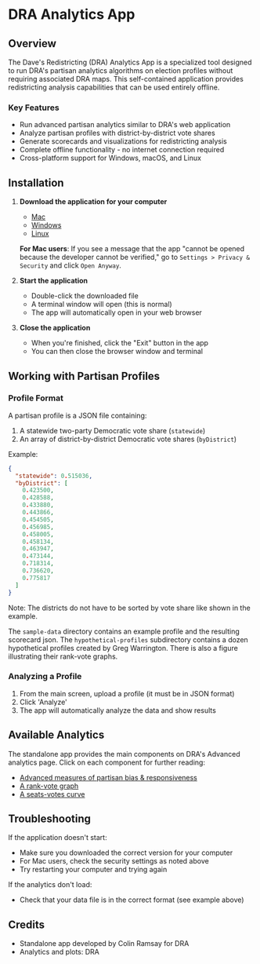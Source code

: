 # DRA Analytics App

## Overview

The Dave's Redistricting (DRA) Analytics App is a specialized tool designed to run DRA's partisan analytics algorithms on election profiles without requiring associated DRA maps. This self-contained application provides redistricting analysis capabilities that can be used entirely offline.

### Key Features

- Run advanced partisan analytics similar to DRA's web application
- Analyze partisan profiles with district-by-district vote shares
- Generate scorecards and visualizations for redistricting analysis
- Complete offline functionality - no internet connection required
- Cross-platform support for Windows, macOS, and Linux

## Installation

1. **Download the application for your computer**
   - [Mac](https://dra2020.github.io/rdapy/downloads/dra-analytics-macos.zip)
   - [Windows](https://dra2020.github.io/rdapy/downloads/dra-analytics-win.zip)
   - [Linux](https://dra2020.github.io/rdapy/downloads/dra-analytics-linux.zip)

   **For Mac users**: If you see a message that the app "cannot be opened because the developer cannot be verified," go to `Settings > Privacy & Security` and click `Open Anyway`.

2. **Start the application**
   - Double-click the downloaded file
   - A terminal window will open (this is normal)
   - The app will automatically open in your web browser

3. **Close the application**
   - When you're finished, click the "Exit" button in the app
   - You can then close the browser window and terminal

## Working with Partisan Profiles

### Profile Format

A partisan profile is a JSON file containing:
1. A statewide two-party Democratic vote share (`statewide`)
2. An array of district-by-district Democratic vote shares (`byDistrict`)

Example:
```json
{
  "statewide": 0.515036,
  "byDistrict": [
    0.423500,
    0.428588,
    0.433880,
    0.443866,
    0.454505,
    0.456985,
    0.458005,
    0.458134,
    0.463947,
    0.473144,
    0.718314,
    0.736620,
    0.775817
  ]
}
```
Note: The districts do not have to be sorted by vote share like shown in the example.

The `sample-data` directory contains an example profile and the resulting scorecard json.
The `hypothetical-profiles` subdirectory contains a dozen hypothetical profiles created
by Greg Warrington. There is also a figure illustrating their rank-vote graphs. 

### Analyzing a Profile

1. From the main screen, upload a profile (it must be in JSON format)
2. Click 'Analyze'
3. The app will automatically analyze the data and show results

## Available Analytics

The standalone app provides the main components on DRA's Advanced analytics page. Click on each component for further reading:

- [Advanced measures of partisan bias & responsiveness](https://medium.com/dra-2020/advanced-measures-of-bias-responsiveness-c1bf182d29a9)
- [A rank-vote graph](https://medium.com/dra-2020/r-v-graph-ecfadbfea666)
- [A seats-votes curve](https://medium.com/dra-2020/seats-votes-curve-c87ce5f46fa4)

## Troubleshooting

If the application doesn't start:
- Make sure you downloaded the correct version for your computer
- For Mac users, check the security settings as noted above
- Try restarting your computer and trying again

If the analytics don't load:
- Check that your data file is in the correct format (see example above)

## Credits

- Standalone app developed by Colin Ramsay for DRA
- Analytics and plots: DRA
